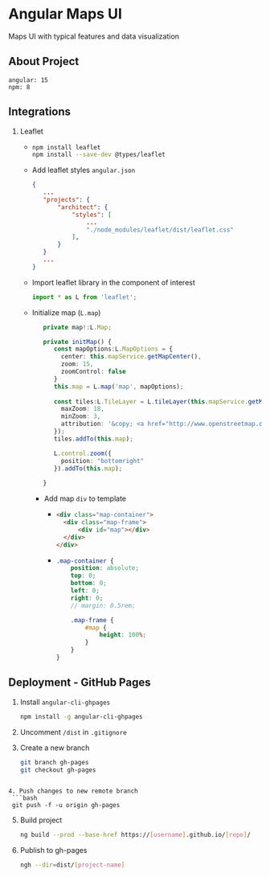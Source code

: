 # Angular Maps UI

Maps UI with typical features and data visualization


## About Project

```text
angular: 15
npm: 8
```

## Integrations

1. Leaflet

   - ```bash
     npm install leaflet
     npm install --save-dev @types/leaflet
     ```

   - Add leaflet styles `angular.json`
     ```json
     {
        ...
        "projects": {
            "architect": {
                "styles": [
                    ...
                    "./node_modules/leaflet/dist/leaflet.css"
                ],
            }
        }
        ...
     }
     ```

    - Import leaflet library in the component of interest
      ```typescript
      import * as L from 'leaflet';
      ```

    - Initialize map (`L.map`)
      ```typescript
         private map!:L.Map;

         private initMap() {
            const mapOptions:L.MapOptions = {
              center: this.mapService.getMapCenter(),
              zoom: 15,
              zoomControl: false
            }
            this.map = L.map('map', mapOptions);
        
            const tiles:L.TileLayer = L.tileLayer(this.mapService.getMapTileLayer(), {
              maxZoom: 18,
              minZoom: 3,
              attribution: '&copy; <a href="http://www.openstreetmap.org/copyright">OpenStreetMap</a>'
            });
            tiles.addTo(this.map);

            L.control.zoom({
              position: "bottomright"
            }).addTo(this.map);
            
         }
      ```

      - Add map `div` to template
        - ```html
          <div class="map-container">
            <div class="map-frame">
                <div id="map"></div>
            </div>
          </div>  
          ```

        - ```scss
          .map-container {
              position: absolute;
              top: 0;
              bottom: 0;
              left: 0;
              right: 0;
              // margin: 0.5rem;

              .map-frame {
                  #map {
                      height: 100%;
                  }
              }
          }
          ```


## Deployment - GitHub Pages

1. Install `angular-cli-ghpages`
   ```bash
   npm install -g angular-cli-ghpages
   ```

2. Uncomment `/dist` in `.gitignore`

3. Create a new branch
   ```bash
   git branch gh-pages
   git checkout gh-pages
  ```

4. Push changes to new remote branch
   ```bash
   git push -f -u origin gh-pages
   ```

5. Build project
   ```bash
   ng build --prod --base-href https://[username].github.io/[repo]/
   ```

6. Publish to gh-pages
   ```bash
   ngh --dir=dist/[project-name]
   ```
